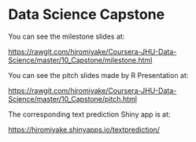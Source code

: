 # Data Science Capstone
You can see the milestone slides at:

https://rawgit.com/hiromiyake/Coursera-JHU-Data-Science/master/10_Capstone/milestone.html

You can see the pitch slides made by R Presentation at:

https://rawgit.com/hiromiyake/Coursera-JHU-Data-Science/master/10_Capstone/pitch.html

The corresponding text prediction Shiny app is at:

https://hiromiyake.shinyapps.io/textprediction/
